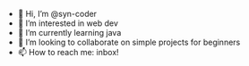 - 👋 Hi, I’m @syn-coder
- 👀 I’m interested in web dev
- 🌱 I’m currently learning java
- 💞️ I’m looking to collaborate on simple projects for beginners
- 📫 How to reach me: inbox!

<!---
syn-coder/syn-coder is a ✨ special ✨ repository because its `README.md` (this file) appears on your GitHub profile.
You can click the Preview link to take a look at your changes.
--->
